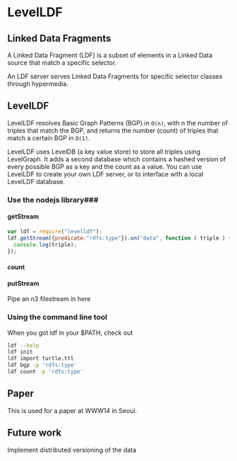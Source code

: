 # LevelLDF #

## Linked Data Fragments ##

A Linked Data Fragment (LDF) is a subset of elements in a Linked Data source that match a specific selector.

An LDF server serves Linked Data Fragments for specific selector classes through hypermedia.

## LevelLDF ##

LevelLDF resolves Basic Graph Patterns (BGP) in `O(n)`, with n the number of triples that match the BGP, and returns the number (count) of triples that match a certain BGP in `O(1)`.

LevelLDF uses LevelDB (a key value store) to store all triples using LevelGraph. It adds a second database which contains a hashed version of every possible BGP as a key and the count as a value. You can use LevelLDF to create your own LDF server, or to interface with a local LevelLDF database.

### Use the nodejs library###

#### getStream ####

```javascript
var ldf = require("levelldf");
ldf.getStream({predicate:"rdfs:type"}).on("data", function ( triple ) {
  console.log(triple);
});
```

#### count ####

#### putStream ####

Pipe an n3 filestream in here

### Using the command line tool ###

When you got ldf in your $PATH, check out

```bash
ldf --help
ldf init
ldf import turtle.ttl
ldf bgp -p 'rdfs:type'
ldf count -p 'rdfs:type'
```

## Paper ##

This is used for a paper at WWW14 in Seoul.

## Future work ##

Implement distributed versioning of the data
